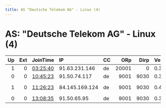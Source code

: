 ```yaml
---
title: AS "Deutsche Telekom AG" - Linux (4)
---
```


# AS: "Deutsche Telekom AG" - Linux (4)

|   Up |   Ext | JoinTime                                                                                            | IP             | CC   |   ORp |   Dirp | Version   | Contact                  | Nickname    |   eFamMembers |
|-----:|------:|:----------------------------------------------------------------------------------------------------|:---------------|:-----|------:|-------:|:----------|:-------------------------|:------------|--------------:|
|    1 |     0 | [03:25:40](https://metrics.torproject.org/rs.html#details/46B739B5C58EB6C603142FA44C71C83ED1B3B066) | 91.63.231.146  | de   | 20001 |      0 | 0.3.5.14  | toritor@protonmail.com   | toritor     |             1 |
|    0 |     0 | [10:45:23](https://metrics.torproject.org/rs.html#details/9EC8C9D9B1CA259C7E1249047455577AD6AA5114) | 91.50.74.117   | de   |  9001 |   9030 | 0.3.5.14  | feliraven@web.de         | FelixKnallo |             1 |
|    1 |     0 | [11:26:23](https://metrics.torproject.org/rs.html#details/62EDFACB16B346B247A4727C33F5F85C47EA2BFE) | 84.145.169.124 | de   |  9001 |   9030 | 0.4.5.7   | marcotaub gmail tor-rela | HZDRF       |             1 |
|    0 |     0 | [13:08:35](https://metrics.torproject.org/rs.html#details/0BA0F49371AB74E5535AD0B8400A494DC354BE2B) | 91.50.65.95    | de   |  9001 |   9030 | 0.3.5.14  | straw.field@gmx.net      | Strawfield  |             1 |
